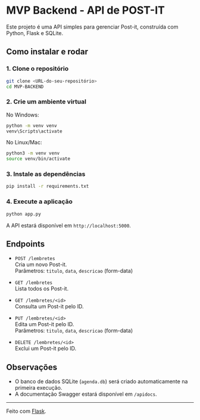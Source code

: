 # MVP Backend - API de POST-IT

Este projeto é uma API simples para gerenciar Post-it, construída com Python, Flask e SQLite.

## Como instalar e rodar

### 1. Clone o repositório

```sh
git clone <URL-do-seu-repositório>
cd MVP-BACKEND
```

### 2. Crie um ambiente virtual

No Windows:

```sh
python -m venv venv
venv\Scripts\activate
```

No Linux/Mac:

```sh
python3 -m venv venv
source venv/bin/activate
```

### 3. Instale as dependências

```sh
pip install -r requirements.txt
```

### 4. Execute a aplicação

```sh
python app.py
```

A API estará disponível em `http://localhost:5000`.

## Endpoints

- `POST /lembretes`  
  Cria um novo Post-it.  
  Parâmetros: `titulo`, `data`, `descricao` (form-data)

- `GET /lembretes`  
  Lista todos os Post-it.

- `GET /lembretes/<id>`  
  Consulta um Post-it pelo ID.

- `PUT /lembretes/<id>`  
  Edita um Post-it pelo ID.  
  Parâmetros: `titulo`, `data`, `descricao` (form-data)

- `DELETE /lembretes/<id>`  
  Exclui um Post-it pelo ID.

## Observações

- O banco de dados SQLite (`agenda.db`) será criado automaticamente na primeira execução.
- A documentação Swagger estará disponível em `/apidocs`.

---
Feito com [Flask](https://flask.palletsprojects.com/).
